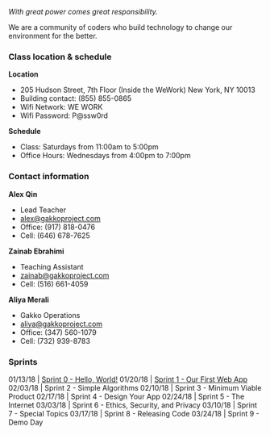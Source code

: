 
*With great power comes great responsibility.*

We are a community of coders who build technology to change our environment for the better.

### Class location & schedule

**Location** 

* 205 Hudson Street, 7th Floor (Inside the WeWork) New York, NY 10013
* Building contact: (855) 855-0865
* Wifi Network: WE WORK 
* Wifi Password: P@ssw0rd

**Schedule**

* Class: Saturdays from 11:00am to 5:00pm
* Office Hours: Wednesdays from 4:00pm to 7:00pm

### Contact information

**Alex Qin**

* Lead Teacher 
* alex@gakkoproject.com 
* Office: (917) 818-0476 
* Cell: (646) 678-7625

**Zainab Ebrahimi**

* Teaching Assistant 
* zainab@gakkoproject.com 
* Cell: (516) 661-4059

**Aliya Merali** 

* Gakko Operations 
* aliya@gakkoproject.com 
* Office: (347) 560-1079 
* Cell: (732) 939-8783

### Sprints

01/13/18 | [Sprint 0 - Hello, World!](http://github.com/code-forward/sprint-0)
01/20/18 | [Sprint 1 - Our First Web App](http://github.com/code-forward/sprint-1)
02/03/18 | Sprint 2 - Simple Algorithms
02/10/18 | Sprint 3 - Minimum Viable Product
02/17/18 | Sprint 4 - Design Your App
02/24/18 | Sprint 5 - The Internet
03/03/18 | Sprint 6 - Ethics, Security, and Privacy
03/10/18 | Sprint 7 - Special Topics
03/17/18 | Sprint 8 - Releasing Code
03/24/18 | Sprint 9 - Demo Day
